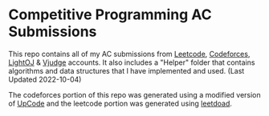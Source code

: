 # Competitive Programming AC Submissions

This repo contains all of my AC submissions from [Leetcode](https://leetcode.com/simon7426/), [Codeforces](https://codeforces.com/submissions/Simon7426), [LightOJ](https://lightoj.com/user/rian66746) & [Vjudge](https://vjudge.net/user/Rian7426) accounts. It also includes a "Helper" folder that contains algorithms and data structures that I have implemented and used. (Last Updated 2022-10-04)

The codeforces portion of this repo was generated using a modified version of [UpCode](https://github.com/crapthecoder/UpCode) and the leetcode portion was generated using [leetdoad](https://github.com/jiachengxu/leetdoad).
